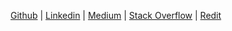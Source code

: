 [Github](https://github.com/johnfercher) | 
[Linkedin](https://www.linkedin.com/in/johnathan-fercher/) | 
[Medium](https://medium.com/@johnfercher) | 
[Stack Overflow](https://stackoverflow.com/users/7805948/johnathan-fercher) | 
[Redit](https://www.reddit.com/user/jfercher)